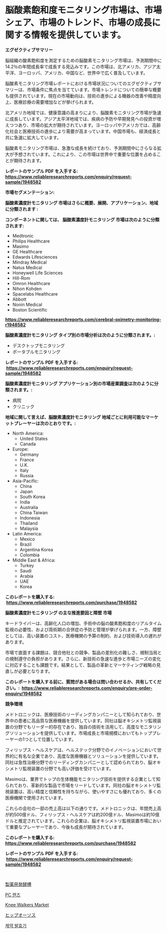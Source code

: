 <p><h1>脳酸素飽和度モニタリング市場は、市場シェア、市場のトレンド、市場の成長に関する情報を提供しています。</h1></p><p><strong>エグゼクティブサマリー</strong></p>
<p><p>脳組織の酸素飽和度を測定するための脳酸素モニタリング市場は、予測期間中に14.2％の年間成長率で成長する見込みです。この市場は、北アメリカ、アジア太平洋、ヨーロッパ、アメリカ、中国など、世界中で広く普及しています。</p><p>脳酸素モニタリング市場レポートにおける市場状況についてのエグゼクティブサマリーは、市場条件に焦点を当てています。市場トレンドについての簡単な概要も提供されています。現在の市場動向は、技術の進歩による機器の改善や精度向上、医療診療の需要増加などが挙げられます。</p><p>北アメリカ地域では、健康意識の高まりにより、脳酸素モニタリング市場が急速に成長しています。アジア太平洋地域では、疾病の予防や早期発見への投資が増えつつあり、市場の拡大が期待されています。ヨーロッパやアメリカでは、高齢化社会と医療技術の進歩により需要が高まっています。中国市場も、経済成長と共に急速に拡大しています。</p><p>脳酸素モニタリング市場は、急激な成長を続けており、予測期間中にさらなる拡大が予想されています。これにより、この市場は世界中で重要な位置を占めることが期待されます。</p></p>
<p><strong>レポートのサンプル PDF を入手する: <a href="https://www.reliableresearchreports.com/enquiry/request-sample/1948582">https://www.reliableresearchreports.com/enquiry/request-sample/1948582</a></strong></p>
<p><strong>市場セグメンテーション:</strong></p>
<p><strong> 脳酸素濃度計モニタリング 市場はさらに概要、展開、アプリケーション、地域に分類されます :</strong></p>
<p><strong>コンポーネントに関しては、 脳酸素濃度計モニタリング 市場は次のように分類されます: &nbsp;</strong></p>
<p><ul><li>Medtronic</li><li>Philips Healthcare</li><li>Masimo</li><li>GE Healthcare</li><li>Edwards Lifesciences</li><li>Mindray Medical</li><li>Natus Medical</li><li>Honeywell Life Sciences</li><li>Hill-Rom</li><li>Omron Healthcare</li><li>Nihon Kohden</li><li>Spacelabs Healthcare</li><li>Abbott</li><li>Nonin Medical</li><li>Boston Scientific</li></ul></p>
<p><strong><a href="https://www.reliableresearchreports.com/cerebral-oximetry-monitoring-r1948582">https://www.reliableresearchreports.com/cerebral-oximetry-monitoring-r1948582</a></strong></p>
<p><strong> 脳酸素濃度計モニタリング タイプ別の市場分析は次のように分類されます。:</strong></p>
<p><ul><li>デスクトップモニタリング</li><li>ポータブルモニタリング</li></ul></p>
<p><strong>レポートのサンプル PDF を入手する: &nbsp;<a href="https://www.reliableresearchreports.com/enquiry/request-sample/1948582">https://www.reliableresearchreports.com/enquiry/request-sample/1948582</a></strong></p>
<p><strong> 脳酸素濃度計モニタリング アプリケーション別の市場産業調査は次のように分類されます。:</strong></p>
<p><ul><li>病院</li><li>クリニック</li></ul></p>
<p><strong>地域に関して言えば、脳酸素濃度計モニタリング 地域ごとに利用可能なマーケットプレーヤーは次のとおりです。:</strong></p>
<p><ul>
    <li>
        North America:
        <ul>
            <li>United States</li>
            <li>Canada</li>
        </ul>
    </li>
    <li>
        Europe:
        <ul>
            <li>Germany</li>
            <li>France</li>
            <li>U.K.</li>
            <li>Italy</li>
            <li>Russia</li>
        </ul>
    </li>
    <li>
        Asia-Pacific:
        <ul>
            <li>China</li>
            <li>Japan</li>
            <li>South Korea</li>
            <li>India</li>
            <li>Australia</li>
            <li>China Taiwan</li>
            <li>Indonesia</li>
            <li>Thailand</li>
            <li>Malaysia</li>
        </ul>
    </li>
    <li>
        Latin America:
        <ul>
            <li>Mexico</li>
            <li>Brazil</li>
            <li>Argentina Korea</li>
            <li>Colombia</li>
        </ul>
    </li>
    <li>
        Middle East & Africa:
        <ul>
            <li>Turkey</li>
            <li>Saudi</li>
            <li>Arabia</li>
            <li>UAE</li>
            <li>Korea</li>
        </ul>
    </li>
    </ul></p>
<p><strong>このレポートを購入する: &nbsp;<a href="https://www.reliableresearchreports.com/purchase/1948582">https://www.reliableresearchreports.com/purchase/1948582</a></strong></p>
<p><strong>脳酸素濃度計モニタリング の主な推進要因と障壁 市場</strong></p>
<p><p>キードライバーは、高齢化人口の増加、手術中の脳の酸素飽和度のリアルタイム監視の必要性、および周術期の合併症の予防と管理が挙げられます。一方、障壁としては、高い装置のコスト、医療機関の予算の制約、および技術導入の遅れがあります。</p><p>市場で直面する課題は、競合他社との競争、製品の差別化の難しさ、規制当局との規制遵守の負担があります。さらに、新技術の急速な進歩と市場ニーズの変化に対応することも課題です。結果として、製品の革新とマーケティング戦略の見直しが必要となります。</p></p>
<p><strong>このレポートを購入する前に、質問がある場合は問い合わせるか、共有してください。:&nbsp; <a href="https://www.reliableresearchreports.com/enquiry/pre-order-enquiry/1948582">https://www.reliableresearchreports.com/enquiry/pre-order-enquiry/1948582</a></strong></p>
<p><strong>競争環境</strong></p>
<p><p>メドトロニックは、医療技術のリーディングカンパニーとして知られており、世界中の患者に高品質な医療機器を提供しています。同社は脳オキシメトリ監視装置の分野でもリーダー的存在であり、独自の技術を活用して、高度なモニタリングソリューションを提供しています。市場成長と市場規模においてもトッププレーヤーの1つとして位置しています。</p><p>フィリップス・ヘルスケアは、ヘルステック分野でのイノベーションにおいて世界的に有名な企業であり、高度な医療機器とソリューションを提供しています。同社は急性治療分野でのリーディングカンパニーとして認められており、脳オキシメトリ監視装置の分野でも高い評価を受けています。</p><p>Masimoは、業界でトップの生体機能モニタリング技術を提供する企業として知られており、革新的な製品で市場をリードしています。同社の脳オキシメトリ監視装置は、高い精度と信頼性を持ちながら、使いやすさにも優れており、多くの医療機関で使用されています。</p><p>これらの会社の一部の売上高は以下の通りです。メドトロニックは、年間売上高が約500億ドル、フィリップス・ヘルスケアは約200億ドル、Masimoは約10億ドルと推定されています。これらの企業は、脳オキシメトリ監視装置市場において重要なプレーヤーであり、今後も成長が期待されています。</p></p>
<p><strong>このレポートを購入する: &nbsp; <a href="https://www.reliableresearchreports.com/purchase/1948582">https://www.reliableresearchreports.com/purchase/1948582</a></strong></p>
<p><strong>レポートのサンプル PDF を入手する: &nbsp;<a href="https://www.reliableresearchreports.com/enquiry/request-sample/1948582">https://www.reliableresearchreports.com/enquiry/request-sample/1948582</a></strong><strong></strong></p>
<p>&nbsp;</p>
<p><p><a href="https://github.com/adcxff01450218/Market-Research-Report-List-1/blob/main/952505136062.md">製薬用発酵槽</a></p><p><a href="https://github.com/trmesnao7959541/Market-Research-Report-List-1/blob/main/635575136056.md">PC 렌즈</a></p><p><a href="https://github.com/Whitneyboyettebo9kiw7yr13/Market-Research-Report-List-2/blob/main/knee-walkers-market.md">Knee Walkers Market</a></p><p><a href="https://medium.com/@logaolloway76845/%E3%83%92%E3%83%83%E3%83%97%E3%82%AA%E3%83%BC%E3%82%BD%E3%82%B7%E3%82%B9%E5%B8%82%E5%A0%B4-2031%E5%B9%B4%E3%81%BE%E3%81%A7%E3%81%AE%E3%83%88%E3%83%AC%E3%83%B3%E3%83%89-%E4%BA%88%E6%B8%AC-%E7%AB%B6%E4%BA%89%E5%88%86%E6%9E%90-36d1e3daadbf">ヒップオーソス</a></p><p><a href="https://github.com/vsn7qpua81q/Market-Research-Report-List-1/blob/main/476007236057.md">제약 발효기</a></p></p>